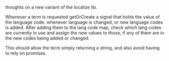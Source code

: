 thoughts on a new variant of the localize lib.

Whenever a term is requested getOrCreate a signal that holds the value of the language code.
whenever language is changed, or new language codes is added.
After adding them to the lang code map, check which lang codes are currently in use and assign
the new values to those, if any of them are in the new codes being added or changed.

This should allow the term simply returning a string, and also avoid having to rely on promises.

